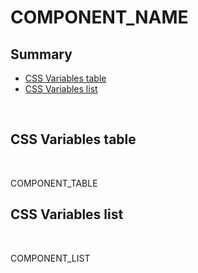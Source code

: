 # COMPONENT_NAME

## Summary

- [CSS Variables table](#css-variables-table)
- [CSS Variables list](#css-variables-list)

<br>

## CSS Variables table

<br>

COMPONENT_TABLE

## CSS Variables list

<br>

COMPONENT_LIST
